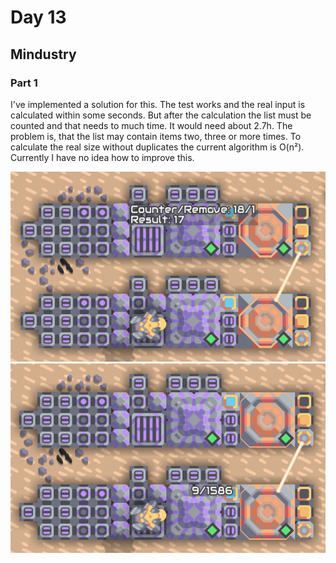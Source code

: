 # Day 13

## Mindustry

### Part 1

I've implemented a solution for this. The test works and the real input is calculated within some seconds. But after the calculation the list must be counted and that needs to much time. It would need about 2.7h. The problem is, that the list may contain items two, three or more times. To calculate the real size without duplicates the current algorithm is O(n²). Currently I have no idea how to improve this.

![](./a_test.png)
![](./a.png)
